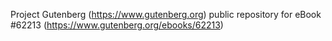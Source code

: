 Project Gutenberg (https://www.gutenberg.org) public repository for eBook #62213 (https://www.gutenberg.org/ebooks/62213)
